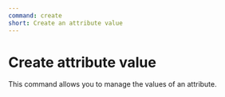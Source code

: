 ```yaml
---
command: create
short: Create an attribute value
---
```


# Create attribute value

This command allows you to manage the values of an attribute.
